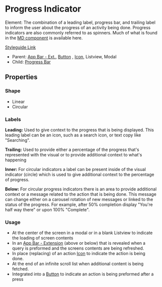 # Progress Indicator

Element: The combination of a leading label, progress bar, and trailing label to inform the user about the progress of an activity being done. Progress indicators are also commonly referred to as spinners. Much of what is found in the [MD component](https://material.io/components/progress-indicators#usage) is available here.

[Styleguide Link]()

- Parent: [App Bar - Ext.](https://github.com/able-app/docs/blob/d689178b930c7095c750671b112985ac09eccd08/controls/components/appbar/app-bar-ext.md), [Button](https://github.com/able-app/docs/blob/d689178b930c7095c750671b112985ac09eccd08/controls/%CE%B5%20elements/button.md) , [Icon](https://github.com/able-app/docs/blob/d689178b930c7095c750671b112985ac09eccd08/controls/%CE%B5%20elements/icon/icon.md), Listview, Modal
- Child: [Progress Bar](https://github.com/able-app/docs/blob/d689178b930c7095c750671b112985ac09eccd08/controls/%CE%B5%20elements/progressbar/progressbar.md)

## Properties

### Shape

- Linear
- Circular

### Labels

**Leading:** Used to give context to the progress that is being displayed.  This leading label can be an icon, such as a search icon, or text copy like "Searching".

**Trailing:** Used to provide either a percentage of the progress that's represented with the visual or to provide additional context to what's happening

**Inner:** For circular indicators a label can be present inside of the visual indicator (circle) which is used to give additional context to the percentage of progress.

**Below:** For circular progress indicators there is an area to provide additional context or a message related to the action that is being done.  This message can change either on a carousel rotation of new messages or linked to the status of the progress. For example, after 50% completion display "You're half way there" or upon 100% "Complete".

### Usage

- At the center of the screen in a modal or in a blank Listview to indicate the loading of screen contents
- In an [App Bar - Extension](https://github.com/able-app/docs/blob/d689178b930c7095c750671b112985ac09eccd08/controls/components/appbar/app-bar-ext.md) (above or below) that is revealed when a query is preformed and the screens contents are being refreshed.
- In place (replacing) of an action [Icon](https://github.com/able-app/docs/blob/d689178b930c7095c750671b112985ac09eccd08/controls/%CE%B5%20elements/icon/icon.md) to indicate the action is being done.
- At the end of an infinite scroll list when additional content is being fetched.
- Integrated into a [Button](https://github.com/able-app/docs/blob/d689178b930c7095c750671b112985ac09eccd08/controls/%CE%B5%20elements/button.md) to indicate an action is being preformed after a press